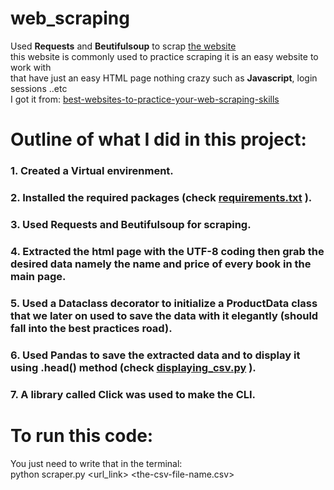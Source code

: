 # web_scraping
Used __Requests__ and __Beutifulsoup__ to scrap [the website](http://books.toscrape.com/index.html) <br>
this website is commonly used to practice scraping it is an easy website to work with <br>
that have just an easy HTML page nothing crazy such as __Javascript__, login sessions ..etc  <br>
I got it from: [best-websites-to-practice-your-web-scraping-skills](https://proxyway.com/guides/best-websites-to-practice-your-web-scraping-skills)

# Outline of what I did in this project:
### 1. Created a __Virtual envirenment__.
### 2. Installed the required packages (check [requirements.txt](https://github.com/ilyesBoukraa/web_scraping/blob/main/requirements.txt) ).
### 3. Used __Requests__ and __Beutifulsoup__ for scraping.
### 4. Extracted the html page with the __UTF-8__ coding then grab the desired data namely the name and price of every book in the main page.   
### 5. Used a Dataclass decorator to initialize a __ProductData__ class that we later on used to save the data with it elegantly (should fall into the best practices road).   
### 6. Used __Pandas__ to save the extracted data and to display it using __.head()__ method (check [displaying_csv.py](https://github.com/ilyesBoukraa/web_scraping/blob/main/displaying_csv.py) ).
### 7. A library called __Click__ was used to make the __CLI__.

# To run this code: 
You just need to write that in the terminal: <br> 
python scraper.py <url_link>  <the-csv-file-name.csv> 
